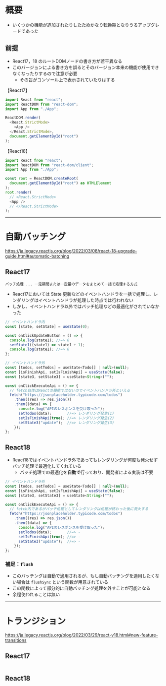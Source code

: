 # 概要
* いくつかの機能が追加されたりしたためかなり転換期となりうるアップグレードであった

## 前提
* React17，18 のルートDOMノードの書き方が若干異なる
* このバージョンによる書き方を誤るとそのバージョン本来の機能が使用できなくなったりするので注意が必要
  * その旨がコンソール上で表示されていたりはする

【React17】
```javascript
import React from "react";
import ReactDOM from "react-dom";
import App from "./App";

ReactDOM.render(
  <React.StrictMode>
    <App />
  </React.StrictMode>,
  document.getElementById("root")
);
```

【React18】
```javascript
import React from "react";
import ReactDOM from "react-dom/client";
import App from "./App";

const root = ReactDOM.createRoot(
  document.getElementById("root") as HTMLElement
);
root.render(
  // <React.StrictMode>
  <App />
  // </React.StrictMode>
);
```

---
# 自動バッチング 
https://ja.legacy.reactjs.org/blog/2022/03/08/react-18-upgrade-guide.html#automatic-batching
## React17
`バッチ処理 ... 一定期間または一定量のデータをまとめて一括で処理する方式`
* React17においては State 更新などのイベントハンドラを一括で処理し、レンダリングはイベントハンドラが処理した時点では行われない
* しかし、イベントハンドラ以外ではバッチ処理などの最適化がされていなかった

```javascript
// イベントハンドラ内
const [state, setState] = useState(0);

const onClickUpdateButton = () => {
  console.log(state1); //=> 0 
  setState1((state1) => state1 + 1);
  console.log(state1); //=> 0
};

// イベントハンドラ外
const [todos, setTodos] = useState<Todo[] | null>(null);
const [isFinishApi, setIsFinishApi] = useState(false);
const [state3, setState3] = useState<String>("");

const onClickExecuteApi = () => {
  // fetch自体はReactの機能ではないのでイベントハンドラ外といえる
  fetch("https://jsonplaceholder.typicode.com/todos")
    .then((res) => res.json())
    .then((data) => {
      console.log("APIのレスポンスを受け取った");
      setTodos(data);       //=> レンダリング発生(1)
      setIsFinishApi(true); //=> レンダリング発生(2)
      setState3("update");  //=> レンダリング発生(3)
    });
};
```

## React18
* React18ではイベントハンドラ外であってもレンダリングが何度も発火せずバッチ処理で最適化してくれている
  * バッチ処理での最適化を**自動で**行っており、開発者による実装は不要

```javascript
// イベントハンドラ外
const [todos, setTodos] = useState<Todo[] | null>(null);
const [isFinishApi, setIsFinishApi] = useState(false);
const [state3, setState3] = useState<String>("");

const onClickExecuteApi = () => {
  // fetch内であるがバッチ処理としてレンダリングは処理が終わった後に発火する
  fetch("https://jsonplaceholder.typicode.com/todos")
    .then((res) => res.json())
    .then((data) => {
      console.log("APIのレスポンスを受け取った");
      setTodos(data);       //=> -
      setIsFinishApi(true); //=> -
      setState3("update");  //=> -
    });
};
```

### 補足：`flush`
* このバッチングは自動で適用されるが、もし自動バッチングを適用したくない場合は `flushSync` という関数が用意されている
* この関数によって部分的に自動バッチング処理を外すことが可能となる
* 余程使われることは無い

---
# トランジション 
https://ja.legacy.reactjs.org/blog/2022/03/29/react-v18.html#new-feature-transitions
## React17


```javascript

```


## React18


```javascript

```









